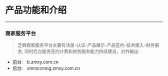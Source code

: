 # 产品功能和介绍
---
### 商家服务平台
> 芝麻商家服务平台主要有注册-认证-产品展示-产品签约-技术接入-财务服务, 
同时后台服务签约计费和财务服务能力持续建设，对外输出.

- 前台:　b.zmxy.com.cn
- 后台:　zmmccmng.zmxy.com.cn
